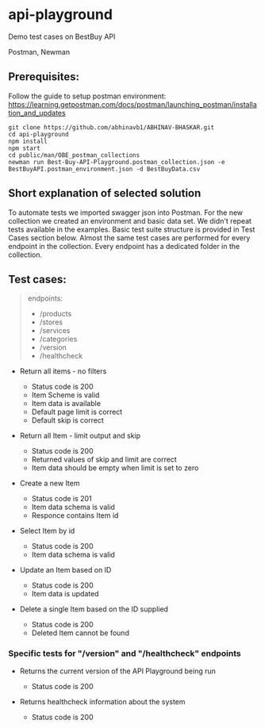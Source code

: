 # api-playground
Demo test cases on BestBuy API

Postman, Newman

## Prerequisites:

Follow the guide to setup postman environment:
 https://learning.getpostman.com/docs/postman/launching_postman/installation_and_updates

```
git clone https://github.com/abhinavb1/ABHINAV-BHASKAR.git
cd api-playground
npm install
npm start
cd public/man/OBE_postman_collections
newman run Best-Buy-API-Playground.postman_collection.json -e BestBuyAPI.postman_environment.json -d BestBuyData.csv
```
## Short explanation of selected solution

To automate tests we imported swagger json into Postman. For the new collection we created an environment and basic data set. 
We didn't repeat tests available in the examples. 
Basic test suite structure is provided in Test Cases section below. Almost the same test cases are performed for every endpoint in the collection. Every endpoint has a dedicated folder in the collection. 

## Test cases:

> endpoints:
> * /products
> * /stores
> * /services
> * /categories
> * /version
> * /healthcheck

* Return all items - no filters

    * Status code is 200
    * Item Scheme is valid
    * Item data is available
    * Default page limit is correct
    * Default skip is correct

* Return all Item - limit output and skip

    * Status code is 200
    * Returned values of skip and limit are correct
    * Item data should be empty when limit is set to zero

* Create a new Item

    * Status code is 201
    * Item data schema is valid
    * Responce contains Item id

* Select Item by id

    * Status code is 200
    * Item data schema is valid

* Update an Item based on ID

    * Status code is 200
    * Item data is updated

* Delete a single Item based on the ID supplied

    * Status code is 200
    * Deleted Item cannot be found

### Specific tests for "/version" and "/healthcheck" endpoints
* Returns the current version of the API Playground being run

    * Status code is 200

* Returns healthcheck information about the system
    * Status code is 200




